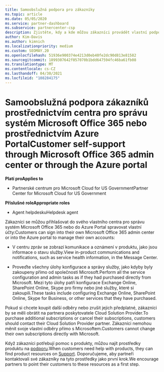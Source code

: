 ```yaml
---
title: Samoobslužná podpora pro zákazníky
ms.topic: article
ms.date: 05/05/2020
ms.service: partner-dashboard
ms.subservice: partnercenter-csp
description: Zjistěte, kdy a kde můžou zákazníci provádět vlastní podporu pro správu vlastních účtů a kdy by se měli obrátit na partnera poskytovatele Cloud Solution Provider.
author: Kim-Davis
ms.author: kimnich
ms.localizationpriority: medium
ms.custom: SEOMAY.20
ms.openlocfilehash: 51936e900374e4213d0eb40fe2dc90d813e81582
ms.sourcegitcommit: 1899307642f057070b1bdd647594fc46ba61fb08
ms.translationtype: MT
ms.contentlocale: cs-CZ
ms.lasthandoff: 04/30/2021
ms.locfileid: "108284175"
---
```

# <a name="customer-self-support-through-microsoft-office-365-admin-center-or-through-the-azure-portal"></a><span data-ttu-id="1a09e-103">Samoobslužná podpora zákazníků prostřednictvím centra pro správu systém Microsoft Office 365 nebo prostřednictvím Azure Portal</span><span class="sxs-lookup"><span data-stu-id="1a09e-103">Customer self-support through Microsoft Office 365 admin center or through the Azure portal</span></span>

<span data-ttu-id="1a09e-104">**Platí pro**</span><span class="sxs-lookup"><span data-stu-id="1a09e-104">**Applies to**</span></span>

- <span data-ttu-id="1a09e-105">Partnerské centrum pro Microsoft Cloud for US Government</span><span class="sxs-lookup"><span data-stu-id="1a09e-105">Partner Center for Microsoft Cloud for US Government</span></span>

<span data-ttu-id="1a09e-106">**Příslušné role**</span><span class="sxs-lookup"><span data-stu-id="1a09e-106">**Appropriate roles**</span></span>

- <span data-ttu-id="1a09e-107">Agent helpdesku</span><span class="sxs-lookup"><span data-stu-id="1a09e-107">Helpdesk agent</span></span>

<span data-ttu-id="1a09e-108">Zákazníci se můžou přihlašovat do svého vlastního centra pro správu systém Microsoft Office 365 nebo do Azure Portal spravovat vlastní účty:</span><span class="sxs-lookup"><span data-stu-id="1a09e-108">Customers can sign into their own Microsoft Office 365 admin center or into the Azure portal to manage their own accounts:</span></span>

- <span data-ttu-id="1a09e-109">V centru zpráv se zobrazí komunikace a oznámení v produktu, jako jsou informace o stavu služby.</span><span class="sxs-lookup"><span data-stu-id="1a09e-109">View in-product communications and notifications, such as service health information, in the Message Center.</span></span>

- <span data-ttu-id="1a09e-110">Proveďte všechny úlohy konfigurace a správy služby, jako kdyby byly zakoupeny přímo od společnosti Microsoft.</span><span class="sxs-lookup"><span data-stu-id="1a09e-110">Perform all the service configuration and admin tasks as if they had purchased directly from Microsoft.</span></span> <span data-ttu-id="1a09e-111">Mezi tyto úlohy patří konfigurace Exchange Online, SharePoint Online, Skype pro firmy nebo jiné služby, které si zakoupili.</span><span class="sxs-lookup"><span data-stu-id="1a09e-111">These tasks include configuring Exchange Online, SharePoint Online, Skype for Business, or other services that they have purchased.</span></span>

<span data-ttu-id="1a09e-112">Pokud si chcete koupit další odběry nebo zrušit jejich předplatné, zákazníci by se měli obrátit na partnera poskytovatele Cloud Solution Provider.</span><span class="sxs-lookup"><span data-stu-id="1a09e-112">To purchase additional subscriptions or cancel their subscriptions, customers should contact their Cloud Solution Provider partner.</span></span> <span data-ttu-id="1a09e-113">Zákazníci nemohou měnit svoje vlastní odběry přímo s Microsoftem.</span><span class="sxs-lookup"><span data-stu-id="1a09e-113">Customers cannot change their own subscriptions directly with Microsoft.</span></span>

<span data-ttu-id="1a09e-114">Když zákazníci potřebují pomoc s produkty, můžou najít prostředky produktu na [podporu](https://partnercenter.microsoft.com/partner/support).</span><span class="sxs-lookup"><span data-stu-id="1a09e-114">When customers need help with products, they can find product resources on [Support](https://partnercenter.microsoft.com/partner/support).</span></span> <span data-ttu-id="1a09e-115">Doporučujeme, aby partneři kontaktovali své zákazníky na tyto prostředky jako první krok.</span><span class="sxs-lookup"><span data-stu-id="1a09e-115">We encourage partners to point their customers to these resources as a first step.</span></span>

 

 



